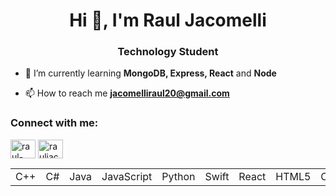 <h1 align="center">Hi 👋, I'm Raul Jacomelli</h1>
<h3 align="center">Technology Student</h3>

- 🌱 I’m currently learning **MongoDB, Express, React** and **Node**

- 📫 How to reach me **jacomelliraul20@gmail.com**

<h3 align="left">Connect with me:</h3>
<p align="left">
<a href="https://br.linkedin.com/in/raul-jacomelli-83b2a6298" target="blank"><img align="center" src="https://raw.githubusercontent.com/rahuldkjain/github-profile-readme-generator/master/src/images/icons/Social/linked-in-alt.svg" alt="raul-jacomelli" height="30" width="40" /></a>
<a href="https://instagram.com/rauljacomelli" target="blank"><img align="center" src="https://raw.githubusercontent.com/rahuldkjain/github-profile-readme-generator/master/src/images/icons/Social/instagram.svg" alt="rauljacomelli" height="30" width="40" /></a>
</p>

<table>
  <tr>
    <td>C++</td>
    <td>C#</td>
    <td>Java</td>
    <td>JavaScript</td>
    <td>Python</td>
    <td>Swift</td>
    <td>React</td>
    <td>HTML5</td>
    <td>CSS3</td>
    <td>Tailwindcss</td>
    <td>MySql</td>
    <td>Postgresql</td>
    <td>.NET</td>
    <td>Next.js</td>
  </tr>
</table>

          
